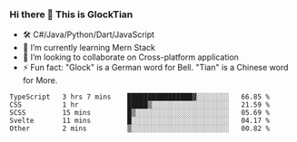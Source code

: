 ### Hi there 👋 This is GlockTian

- 🛠️ C#/Java/Python/Dart/JavaScript
- 🌱 I’m currently learning Mern Stack
- 👯 I’m looking to collaborate on Cross-platform application
- ⚡ Fun fact: "Glock" is a German word for Bell. "Tian" is a Chinese word for More.


<!--START_SECTION:waka-->

```text
TypeScript   3 hrs 7 mins    ████████████████▓░░░░░░░░   66.85 %
CSS          1 hr            █████▒░░░░░░░░░░░░░░░░░░░   21.59 %
SCSS         15 mins         █▒░░░░░░░░░░░░░░░░░░░░░░░   05.69 %
Svelte       11 mins         █░░░░░░░░░░░░░░░░░░░░░░░░   04.17 %
Other        2 mins          ▒░░░░░░░░░░░░░░░░░░░░░░░░   00.82 %
```

<!--END_SECTION:waka-->

<!--
**GlockTian/GlockTian** is a ✨ _special_ ✨ repository because its `README.md` (this file) appears on your GitHub profile.

Here are some ideas to get you started:

- 🔭 I’m currently working on ...
- 🌱 I’m currently learning ...
- 👯 I’m looking to collaborate on ...
- 🤔 I’m looking for help with ...
- 💬 Ask me about ...
- 📫 How to reach me: ...
- 😄 Pronouns: ...
- ⚡ Fun fact: ...
-->
